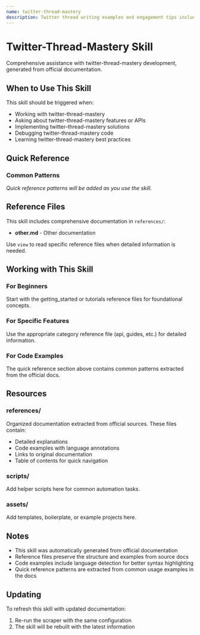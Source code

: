 ```yaml
---
name: twitter-thread-mastery
description: Twitter thread writing examples and engagement tips including structure, hooks, and viral tactics from successful thread creators
---
```


# Twitter-Thread-Mastery Skill

Comprehensive assistance with twitter-thread-mastery development, generated from official documentation.

## When to Use This Skill

This skill should be triggered when:
- Working with twitter-thread-mastery
- Asking about twitter-thread-mastery features or APIs
- Implementing twitter-thread-mastery solutions
- Debugging twitter-thread-mastery code
- Learning twitter-thread-mastery best practices

## Quick Reference

### Common Patterns

*Quick reference patterns will be added as you use the skill.*

## Reference Files

This skill includes comprehensive documentation in `references/`:

- **other.md** - Other documentation

Use `view` to read specific reference files when detailed information is needed.

## Working with This Skill

### For Beginners
Start with the getting_started or tutorials reference files for foundational concepts.

### For Specific Features
Use the appropriate category reference file (api, guides, etc.) for detailed information.

### For Code Examples
The quick reference section above contains common patterns extracted from the official docs.

## Resources

### references/
Organized documentation extracted from official sources. These files contain:
- Detailed explanations
- Code examples with language annotations
- Links to original documentation
- Table of contents for quick navigation

### scripts/
Add helper scripts here for common automation tasks.

### assets/
Add templates, boilerplate, or example projects here.

## Notes

- This skill was automatically generated from official documentation
- Reference files preserve the structure and examples from source docs
- Code examples include language detection for better syntax highlighting
- Quick reference patterns are extracted from common usage examples in the docs

## Updating

To refresh this skill with updated documentation:
1. Re-run the scraper with the same configuration
2. The skill will be rebuilt with the latest information

